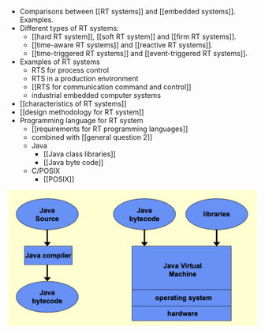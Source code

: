 - Comparisons between [[RT systems]] and [[embedded systems]]. Examples. 
- Different types of RT systems: 
	- [[hard RT system]], [[soft RT system]] and [[firm RT systems]]. 
	- [[time-aware RT systems]] and [[reactive RT systems]]. 
	- [[time-triggered RT systems]] and [[event-triggered RT systems]]. 
- Examples of RT systems
	- RTS for process control
	- RTS in a production environment
	- [[RTS for communication command and control]]
	- industrial embedded computer systems
- [[characteristics of RT systems]]
- [[design methodology for RT system]]
- Programming language for RT system
	- [[requirements for RT programming languages]]
	- combined with [[general question 2]]
	- Java
		- [[Java class libraries]]
		- [[Java byte code]]
	- C/POSIX
		- [[POSIX]]

![Java](./images/java.png)